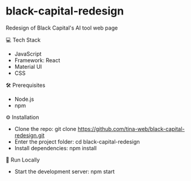 # black-capital-redesign
Redesign of Black Capital's AI tool web page

💻 Tech Stack
* JavaScript
* Framework: React
* Material UI
* CSS

🛠 Prerequisites
* Node.js
* npm

⚙️ Installation
* Clone the repo: git clone https://github.com/tina-web/black-capital-redesign.git
* Enter the project folder: cd black-capital-redesign
* Install dependencies: npm install

🚀 Run Locally
* Start the development server: npm start
